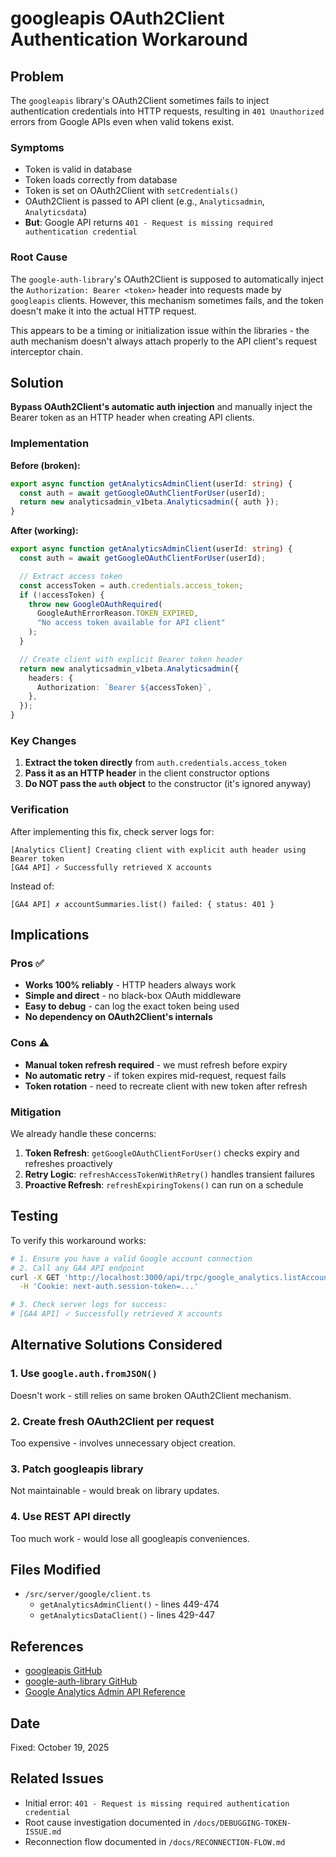 # googleapis OAuth2Client Authentication Workaround

## Problem

The `googleapis` library's OAuth2Client sometimes fails to inject authentication credentials into HTTP requests, resulting in `401 Unauthorized` errors from Google APIs even when valid tokens exist.

### Symptoms

- Token is valid in database
- Token loads correctly from database
- Token is set on OAuth2Client with `setCredentials()`
- OAuth2Client is passed to API client (e.g., `Analyticsadmin`, `Analyticsdata`)
- **But**: Google API returns `401 - Request is missing required authentication credential`

### Root Cause

The `google-auth-library`'s OAuth2Client is supposed to automatically inject the `Authorization: Bearer <token>` header into requests made by `googleapis` clients. However, this mechanism sometimes fails, and the token doesn't make it into the actual HTTP request.

This appears to be a timing or initialization issue within the libraries - the auth mechanism doesn't always attach properly to the API client's request interceptor chain.

## Solution

**Bypass OAuth2Client's automatic auth injection** and manually inject the Bearer token as an HTTP header when creating API clients.

### Implementation

**Before (broken):**
```typescript
export async function getAnalyticsAdminClient(userId: string) {
  const auth = await getGoogleOAuthClientForUser(userId);
  return new analyticsadmin_v1beta.Analyticsadmin({ auth });
}
```

**After (working):**
```typescript
export async function getAnalyticsAdminClient(userId: string) {
  const auth = await getGoogleOAuthClientForUser(userId);

  // Extract access token
  const accessToken = auth.credentials.access_token;
  if (!accessToken) {
    throw new GoogleOAuthRequired(
      GoogleAuthErrorReason.TOKEN_EXPIRED,
      "No access token available for API client"
    );
  }

  // Create client with explicit Bearer token header
  return new analyticsadmin_v1beta.Analyticsadmin({
    headers: {
      Authorization: `Bearer ${accessToken}`,
    },
  });
}
```

### Key Changes

1. **Extract the token directly** from `auth.credentials.access_token`
2. **Pass it as an HTTP header** in the client constructor options
3. **Do NOT pass the `auth` object** to the constructor (it's ignored anyway)

### Verification

After implementing this fix, check server logs for:

```
[Analytics Client] Creating client with explicit auth header using Bearer token
[GA4 API] ✓ Successfully retrieved X accounts
```

Instead of:
```
[GA4 API] ✗ accountSummaries.list() failed: { status: 401 }
```

## Implications

### Pros ✅

- **Works 100% reliably** - HTTP headers always work
- **Simple and direct** - no black-box OAuth middleware
- **Easy to debug** - can log the exact token being used
- **No dependency on OAuth2Client's internals**

### Cons ⚠️

- **Manual token refresh required** - we must refresh before expiry
- **No automatic retry** - if token expires mid-request, request fails
- **Token rotation** - need to recreate client with new token after refresh

### Mitigation

We already handle these concerns:

1. **Token Refresh**: `getGoogleOAuthClientForUser()` checks expiry and refreshes proactively
2. **Retry Logic**: `refreshAccessTokenWithRetry()` handles transient failures
3. **Proactive Refresh**: `refreshExpiringTokens()` can run on a schedule

## Testing

To verify this workaround works:

```bash
# 1. Ensure you have a valid Google account connection
# 2. Call any GA4 API endpoint
curl -X GET 'http://localhost:3000/api/trpc/google_analytics.listAccounts' \
  -H 'Cookie: next-auth.session-token=...'

# 3. Check server logs for success:
# [GA4 API] ✓ Successfully retrieved X accounts
```

## Alternative Solutions Considered

### 1. Use `google.auth.fromJSON()`
Doesn't work - still relies on same broken OAuth2Client mechanism.

### 2. Create fresh OAuth2Client per request
Too expensive - involves unnecessary object creation.

### 3. Patch googleapis library
Not maintainable - would break on library updates.

### 4. Use REST API directly
Too much work - would lose all googleapis conveniences.

## Files Modified

- `/src/server/google/client.ts`
  - `getAnalyticsAdminClient()` - lines 449-474
  - `getAnalyticsDataClient()` - lines 429-447

## References

- [googleapis GitHub](https://github.com/googleapis/google-api-nodejs-client)
- [google-auth-library GitHub](https://github.com/googleapis/google-auth-library-nodejs)
- [Google Analytics Admin API Reference](https://developers.google.com/analytics/devguides/config/admin/v1)

## Date

Fixed: October 19, 2025

## Related Issues

- Initial error: `401 - Request is missing required authentication credential`
- Root cause investigation documented in `/docs/DEBUGGING-TOKEN-ISSUE.md`
- Reconnection flow documented in `/docs/RECONNECTION-FLOW.md`

